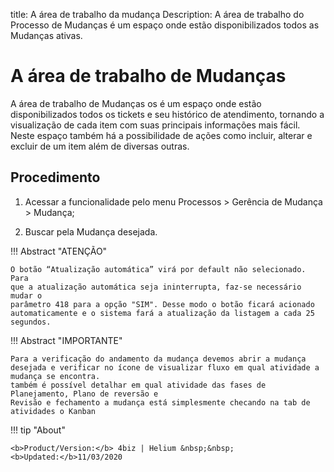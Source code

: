 title: A área de trabalho da mudança
Description: A área de trabalho do Processo de Mudanças é um espaço onde estão disponibilizados todos as Mudanças ativas. 
# A área de trabalho de Mudanças

A área de trabalho de Mudanças os é um espaço onde estão disponibilizados todos os tickets e seu histórico de atendimento, tornando a visualização de cada item com suas principais informações mais fácil. Neste espaço também há a possibilidade de ações como incluir, alterar e excluir de um item além de diversas outras.

Procedimento
------------

1.  Acessar a funcionalidade pelo menu Processos \> Gerência de Mudança \> Mudança;

2.  Buscar pela Mudança desejada.

!!! Abstract "ATENÇÃO"  

    O botão “Atualização automática” virá por default não selecionado. Para
    que a atualização automática seja ininterrupta, faz-se necessário mudar o
    parâmetro 418 para a opção "SIM". Desse modo o botão ficará acionado
    automaticamente e o sistema fará a atualização da listagem a cada 25
    segundos.

!!! Abstract "IMPORTANTE"

    Para a verificação do andamento da mudança devemos abrir a mudança 
    desejada e verificar no ícone de visualizar fluxo em qual atividade a mudança se encontra. 
    também é possível detalhar em qual atividade das fases de Planejamento, Plano de reversão e 
    Revisão e fechamento a mudança está simplesmente checando na tab de atividades o Kanban

!!! tip "About"

    <b>Product/Version:</b> 4biz | Helium &nbsp;&nbsp;
    <b>Updated:</b>11/03/2020

